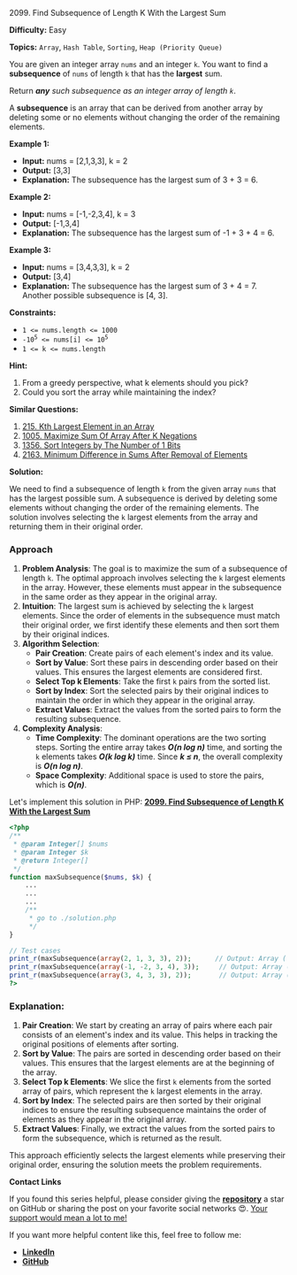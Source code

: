 2099\. Find Subsequence of Length K With the Largest Sum

**Difficulty:** Easy

**Topics:** `Array`, `Hash Table`, `Sorting`, `Heap (Priority Queue)`

You are given an integer array `nums` and an integer `k`. You want to find a **subsequence** of `nums` of length `k` that has the **largest** sum.

Return _**any** such subsequence as an integer array of length `k`_.

A **subsequence** is an array that can be derived from another array by deleting some or no elements without changing the order of the remaining elements.

**Example 1:**

- **Input:** nums = [2,1,3,3], k = 2
- **Output:** [3,3]
- **Explanation:** The subsequence has the largest sum of 3 + 3 = 6.

**Example 2:**

- **Input:** nums = [-1,-2,3,4], k = 3
- **Output:** [-1,3,4]
- **Explanation:** The subsequence has the largest sum of -1 + 3 + 4 = 6.

**Example 3:**

- **Input:** nums = [3,4,3,3], k = 2
- **Output:** [3,4]
- **Explanation:**
  The subsequence has the largest sum of 3 + 4 = 7.
  Another possible subsequence is [4, 3].

**Constraints:**

- `1 <= nums.length <= 1000`
- <code>-10<sup>5</sup> <= nums[i] <= 10<sup>5</sup></code>
- `1 <= k <= nums.length`


**Hint:**
1. From a greedy perspective, what k elements should you pick?
2. Could you sort the array while maintaining the index?


**Similar Questions:**
1. [215. Kth Largest Element in an Array](https://leetcode.com/problems/kth-largest-element-in-an-array/description/)
2. [1005. Maximize Sum Of Array After K Negations](https://leetcode.com/problems/maximize-sum-of-array-after-k-negations/description/)
3. [1356. Sort Integers by The Number of 1 Bits](https://leetcode.com/problems/sort-integers-by-the-number-of-1-bits/description/)
4. [2163. Minimum Difference in Sums After Removal of Elements](https://leetcode.com/problems/minimum-difference-in-sums-after-removal-of-elements/description/)






**Solution:**

We need to find a subsequence of length `k` from the given array `nums` that has the largest possible sum. A subsequence is derived by deleting some elements without changing the order of the remaining elements. The solution involves selecting the `k` largest elements from the array and returning them in their original order.

### Approach
1. **Problem Analysis**: The goal is to maximize the sum of a subsequence of length `k`. The optimal approach involves selecting the `k` largest elements in the array. However, these elements must appear in the subsequence in the same order as they appear in the original array.
2. **Intuition**: The largest sum is achieved by selecting the `k` largest elements. Since the order of elements in the subsequence must match their original order, we first identify these elements and then sort them by their original indices.
3. **Algorithm Selection**:
   - **Pair Creation**: Create pairs of each element's index and its value.
   - **Sort by Value**: Sort these pairs in descending order based on their values. This ensures the largest elements are considered first.
   - **Select Top k Elements**: Take the first `k` pairs from the sorted list.
   - **Sort by Index**: Sort the selected pairs by their original indices to maintain the order in which they appear in the original array.
   - **Extract Values**: Extract the values from the sorted pairs to form the resulting subsequence.
4. **Complexity Analysis**:
   - **Time Complexity**: The dominant operations are the two sorting steps. Sorting the entire array takes _**O(n log n)**_ time, and sorting the `k` elements takes _**O(k log k)**_ time. Since _**k ≤ n**_, the overall complexity is _**O(n log n)**_.
   - **Space Complexity**: Additional space is used to store the pairs, which is _**O(n)**_.

Let's implement this solution in PHP: **[2099. Find Subsequence of Length K With the Largest Sum](https://github.com/mah-shamim/leet-code-in-php/tree/main/algorithms/002099-find-subsequence-of-length-k-with-the-largest-sum/solution.php)**

```php
<?php
/**
 * @param Integer[] $nums
 * @param Integer $k
 * @return Integer[]
 */
function maxSubsequence($nums, $k) {
    ...
    ...
    ...
    /**
     * go to ./solution.php
     */
}

// Test cases
print_r(maxSubsequence(array(2, 1, 3, 3), 2));      // Output: Array ( [0] => 3 [1] => 3 )
print_r(maxSubsequence(array(-1, -2, 3, 4), 3));     // Output: Array ( [0] => -1 [1] => 3 [2] => 4 )
print_r(maxSubsequence(array(3, 4, 3, 3), 2));       // Output: Array ( [0] => 4 [1] => 3 ) or [3,4]
?>
```

### Explanation:

1. **Pair Creation**: We start by creating an array of pairs where each pair consists of an element's index and its value. This helps in tracking the original positions of elements after sorting.
2. **Sort by Value**: The pairs are sorted in descending order based on their values. This ensures that the largest elements are at the beginning of the array.
3. **Select Top k Elements**: We slice the first `k` elements from the sorted array of pairs, which represent the `k` largest elements in the array.
4. **Sort by Index**: The selected pairs are then sorted by their original indices to ensure the resulting subsequence maintains the order of elements as they appear in the original array.
5. **Extract Values**: Finally, we extract the values from the sorted pairs to form the subsequence, which is returned as the result.

This approach efficiently selects the largest elements while preserving their original order, ensuring the solution meets the problem requirements.

**Contact Links**

If you found this series helpful, please consider giving the **[repository](https://github.com/mah-shamim/leet-code-in-php)** a star on GitHub or sharing the post on your favorite social networks 😍. [Your support would mean a lot to me!](https://isolatedcompliments.com/v09uayg6h?key=a647d02f1aafcddaf10536d7cd00bd7c)

If you want more helpful content like this, feel free to follow me:

- **[LinkedIn](https://www.linkedin.com/in/arifulhaque/)**
- **[GitHub](https://github.com/mah-shamim)**